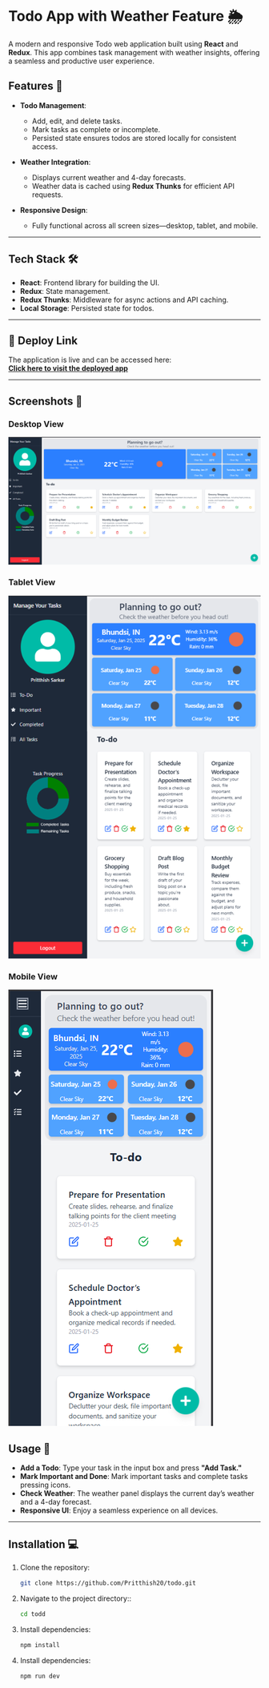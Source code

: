 # Todo App with Weather Feature 🌦️

A modern and responsive Todo web application built using **React** and **Redux**. This app combines task management with weather insights, offering a seamless and productive user experience.

## Features 🚀

- **Todo Management**:
  - Add, edit, and delete tasks.
  - Mark tasks as complete or incomplete.
  - Persisted state ensures todos are stored locally for consistent access.

- **Weather Integration**:
  - Displays current weather and 4-day forecasts.
  - Weather data is cached using **Redux Thunks** for efficient API requests.

- **Responsive Design**:
  - Fully functional across all screen sizes—desktop, tablet, and mobile.

---

## Tech Stack 🛠️

- **React**: Frontend library for building the UI.
- **Redux**: State management.
- **Redux Thunks**: Middleware for async actions and API caching.
- **Local Storage**: Persisted state for todos.

---

## 🚀 Deploy Link

The application is live and can be accessed here:  
[**Click here to visit the deployed app**](https://todo-rust-nu.vercel.app/)

---

## Screenshots 📸

### Desktop View
![Desktop View - Todo App](./public/large.png)

### Tablet View
![Tablet View - Todo App](./public//mid.png)

### Mobile View
![Mobile View - Todo App](./public/sm.png)

## Usage 📝

- **Add a Todo**: Type your task in the input box and press **"Add Task."**
- **Mark Important and Done**: Mark important tasks and complete tasks pressing icons.
- **Check Weather**: The weather panel displays the current day’s weather and a 4-day forecast.
- **Responsive UI**: Enjoy a seamless experience on all devices.


---

## Installation 💻

1. Clone the repository:
   ```bash
   git clone https://github.com/Pritthish20/todo.git

2. Navigate to the project directory::
   ```bash
   cd todd


3. Install dependencies:
   ```bash
   npm install


4. Install dependencies:
   ```bash
   npm run dev
